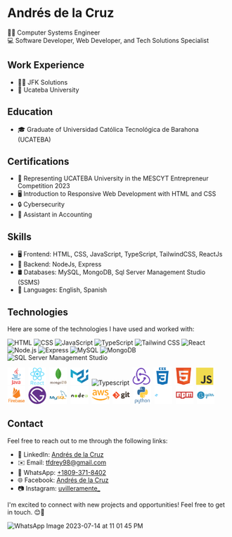 # Andrés de la Cruz

👨‍💻 Computer Systems Engineer \
💻 Software Developer, Web Developer, and Tech Solutions Specialist

## Work Experience

- 👨‍💼 JFK Solutions
- 🏫 Ucateba University

## Education

- 🎓 Graduate of Universidad Católica Tecnológica de Barahona (UCATEBA)

## Certifications

- 📑 Representing UCATEBA University in the MESCYT Entrepreneur Competition 2023
- 🖥️ Introduction to Responsive Web Development with HTML and CSS
- 🔒 Cybersecurity
- 📑 Assistant in Accounting

## Skills

- 🖥️ Frontend: HTML, CSS, JavaScript, TypeScript, TailwindCSS, ReactJs
- 🐞 Backend: NodeJs, Express
- 🛢️ Databases: MySQL, MongoDB, Sql Server Management Studio (SSMS)
- 🧠 Languages: English, Spanish

## Technologies

Here are some of the technologies I have used and worked with:

![HTML](https://img.shields.io/badge/-HTML-orange?logo=html5&logoColor=white&style=flat) ![CSS](https://img.shields.io/badge/-CSS-blue?logo=css3&logoColor=white&style=flat) ![JavaScript](https://img.shields.io/badge/-JavaScript-yellow?logo=javascript&logoColor=white&style=flat) ![TypeScript](https://img.shields.io/badge/-TypeScript-blue?logo=typescript&logoColor=white&style=flat) ![Tailwind CSS](https://img.shields.io/badge/-TailwindCSS-38B2AC?logo=tailwind-css&logoColor=white&style=flat) ![React](https://img.shields.io/badge/-React-61DAFB?logo=react&logoColor=white&style=flat) ![Node.js](https://img.shields.io/badge/-Node.js-339933?logo=node.js&logoColor=white&style=flat) ![Express](https://img.shields.io/badge/-Express-000000?logo=express&logoColor=white&style=flat) ![MySQL](https://img.shields.io/badge/-MySQL-4479A1?logo=mysql&logoColor=white&style=flat) ![MongoDB](https://img.shields.io/badge/-MongoDB-47A248?logo=mongodb&logoColor=white&style=flat) ![SQL Server Management Studio](https://img.shields.io/badge/-SQL%20Server%20Management%20Studio-CC2927?logo=microsoft-sql-server&logoColor=white&style=flat)

<div>
  <img src="https://github.com/devicons/devicon/blob/master/icons/java/java-original-wordmark.svg" title="Java" alt="Java" width="40" height="40"/>&nbsp;
  <img src="https://github.com/devicons/devicon/blob/master/icons/react/react-original-wordmark.svg" title="React" alt="React" width="40" height="40"/>&nbsp;
  <img src="https://github.com/devicons/devicon/blob/master/icons/mongodb/mongodb-original-wordmark.svg" title="Spring" alt="MongoDB" width="40" height="40"/>&nbsp;
  <img src="https://github.com/devicons/devicon/blob/master/icons/materialui/materialui-original.svg" title="Material UI" alt="Material UI" width="40" height="40"/>&nbsp;
  <img src="https://github.com/devicons/devicon/blob/master/icons/typescript/typescript" title="Flutter" alt="Typescript" width="40" height="40"/>&nbsp;
  <img src="https://github.com/devicons/devicon/blob/master/icons/redux/redux-original.svg" title="Redux" alt="Redux " width="40" height="40"/>&nbsp;
  <img src="https://github.com/devicons/devicon/blob/master/icons/css3/css3-plain-wordmark.svg"  title="CSS3" alt="CSS" width="40" height="40"/>&nbsp;
  <img src="https://github.com/devicons/devicon/blob/master/icons/html5/html5-original.svg" title="HTML5" alt="HTML" width="40" height="40"/>&nbsp;
  <img src="https://github.com/devicons/devicon/blob/master/icons/javascript/javascript-original.svg" title="JavaScript" alt="JavaScript" width="40" height="40"/>&nbsp;
  <img src="https://github.com/devicons/devicon/blob/master/icons/firebase/firebase-plain-wordmark.svg" title="Firebase" alt="Firebase" width="40" height="40"/>&nbsp;
  <img src="https://github.com/devicons/devicon/blob/master/icons/gatsby/gatsby-original.svg" title="Gatsby"  alt="Gatsby" width="40" height="40"/>&nbsp;
  <img src="https://github.com/devicons/devicon/blob/master/icons/mysql/mysql-original-wordmark.svg" title="MySQL"  alt="MySQL" width="40" height="40"/>&nbsp;
  <img src="https://github.com/devicons/devicon/blob/master/icons/nodejs/nodejs-original-wordmark.svg" title="NodeJS" alt="NodeJS" width="40" height="40"/>&nbsp;
  <img src="https://github.com/devicons/devicon/blob/master/icons/amazonwebservices/amazonwebservices-plain-wordmark.svg" title="AWS" alt="AWS" width="40" height="40"/>&nbsp;
  <img src="https://github.com/devicons/devicon/blob/master/icons/git/git-original-wordmark.svg" title="Git" **alt="Git" width="40" height="40"/>&nbsp;
    <img src="https://github.com/devicons/devicon/blob/master/icons/python/python-original-wordmark.svg" title="Python" **alt="Git" width="40" height="40"/>&nbsp;
    <img src="https://github.com/devicons/devicon/blob/master/icons/tailwindcss/tailwindcss-original-wordmark.svg" title="TailwindCSS" **alt="Git" width="40" height="40"/>&nbsp;
      <img src="https://github.com/devicons/devicon/blob/master/icons/npm/npm-original-wordmark.svg" title="Npm" **alt="Npm" width="40" height="40"/>&nbsp;
    <img src="https://github.com/devicons/devicon/blob/master/icons/yarn/yarn-original-wordmark.svg" title="Yarn" **alt="Git" width="40" height="40"/>&nbsp;
</div>

## Contact

Feel free to reach out to me through the following links:

- 💼 LinkedIn: [Andrés de la Cruz](https://www.linkedin.com/in/andrés-de-la-cruz-4b7a46272/)
- ✉️ Email: [tfdrey98@gmail.com](mailto:tfdrey98@gmail.com)
- 💬 WhatsApp: [+1809-371-8402](https://wa.me/18093718402)
- 🌐 Facebook: [Andrés de la Cruz](https://www.facebook.com/AndresDlcrz27)
- 📷 Instagram: [uvilleramente_](https://www.instagram.com/uvilleramente_/)

I'm excited to connect with new projects and opportunities! Feel free to get in touch. 😊🚀

![WhatsApp Image 2023-07-14 at 11 01 45 PM](https://github.com/UvilleraMente/Presentacion/assets/106884946/61c11c00-4c61-4757-9112-7b6a6e0cf39a)
